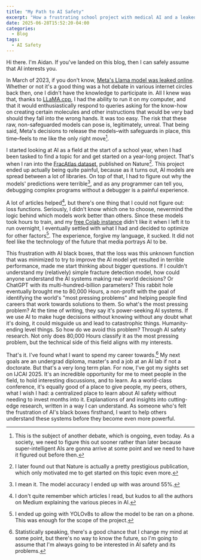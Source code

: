 ```yaml
---
title: "My Path to AI Safety"
excerpt: "How a frustrating school project with medical AI and a leaked language model led me to discover AI safety, and why I think you should care too."
date: 2025-06-28T15:52:20-04:00
categories:
  - Blog
tags:
  - AI Safety
---
```


Hi there. I'm Aidan. If you've landed on this blog, then I can safely assume that AI interests you.

In March of 2023, if you don't know, [Meta's Llama model was leaked online](https://www.theverge.com/2023/3/8/23629362/meta-ai-language-model-llama-leak-online-misuse). Whether or not it's a good thing was a hot debate in various internet circles back then, one I didn't have the knowledge to participate in. All I knew was that, thanks to [LLaMA.cpp](https://github.com/ggml-org/llama.cpp), I had the ability to run it on my computer, and that it would enthusiastically respond to queries asking for the know-how on creating certain molecules and other instructions that would be very bad should they fall into the wrong hands. It was too easy. The risk that these raw, non-safeguarded models can pose is, legitimately, unreal. That being said, Meta's decisions to release the models–with safeguards in place, this time–feels to me like the only right move[^1].

I started looking at AI as a field at the start of a school year, when I had been tasked to find a topic for and get started on a year-long project. That's when I ran into the [FracAtlas dataset](https://www.nature.com/articles/s41597-023-02432-4), published on Nature[^2]. This project ended up actually being quite painful, because as it turns out, AI models are spread between a lot of libraries. On top of that, I had to figure out why the models' predictions were terrible[^3], and as any programmer can tell you, debugging complex programs without a debugger is a painful experience.

A lot of articles helped[^4], but there's one thing that I could not figure out: loss functions. Seriously, I didn't know which one to choose, nevermind the logic behind which models work better than others. Since these models took hours to train, and my [free Colab instance](https://research.google.com/colaboratory/faq.html#free-to-use) didn't like it when I left it to run overnight, I eventually settled with what I had and decided to optimize for other factors[^5]. The experience, forgive my language, it sucked. It did not feel like the technology of the future that media portrays AI to be.

This frustration with AI black boxes, that the loss was this unknown function that was minimized to try to improve the AI model yet resulted in terrible performance, made me start thinking about bigger questions. If I couldn't understand my (relatively) simple fracture detection model, how could anyone understand the AI systems making real-world decisions? Or ChatGPT with its multi-hundred-billion parameters? This rabbit hole eventually brought me to 80,000 Hours, a non-profit with the goal of identifying the world's "most pressing problems" and helping people find careers that work towards solutions to them. So what's the most pressing problem? At the time of writing, they say it's power-seeking AI systems. If we use AI to make huge decisions without knowing without any doubt what it's doing, it could misguide us and lead to catastrophic things. Humanity-ending level things. So how do we avoid this problem? Through AI safety research. Not only does 80,000 Hours classify it as the most pressing problem, but the technical side of this field aligns with my interests.

That's it. I've found what I want to spend my career towards.[^6] My next goals are an undergrad diploma, master's and a job at an AI lab if not a doctorate. But that's a very long term plan. For now, I've got my sights set on IJCAI 2025. It's an incredible opportunity for me to meet people in the field, to hold interesting discussions, and to learn. As a world-class conference, it's equally good of a place to give people, my peers, others, what I wish I had: a centralized place to learn about AI safety without needing to invest months into it. Explanations of and insights into cutting-edge research, written in a way I can understand. As someone who's felt the frustration of AI's black boxes firsthand, I want to help others understand these systems before they become even more powerful.

[^1]: This is the subject of another debate, which is ongoing, even today. As a society, we need to figure this out sooner rather than later because super-intelligent AIs are gonna arrive at some point and we need to have it figured out before then.
[^2]: I later found out that Nature is actually a pretty prestigious publication, which only motivated me to get started on this topic even more.
[^3]: I mean it. The model accuracy I ended up with was around 55%.
[^4]: I don't quite remember which articles I read, but kudos to all the authors on Medium explaining the various pieces in AI.
[^5]: I ended up going with YOLOv8s to allow the model to be ran on a phone. This was enough for the scope of the project.
[^6]: Statistically speaking, there's a good chance that I change my mind at some point, but there's no way to know the future, so I'm going to assume that I'm always going to be interested in AI safety and its problems.
